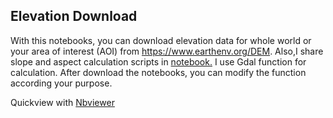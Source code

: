 
## Elevation Download

With this notebooks, you can download elevation data for whole world or your area of interest (AOI) from https://www.earthenv.org/DEM. Also,I share slope and aspect calculation scripts in [notebook.](https://github.com/orttak/Elevation_download/blob/master/Slope_Aspect_Calculation.ipynb) I use Gdal function for calculation. After download the notebooks, you can modify the function according your purpose.


Quickview with [Nbviewer](https://nbviewer.jupyter.org/github/orttak/Elevation_download/tree/master/)
